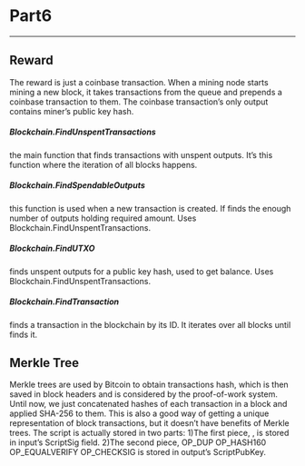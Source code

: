 # Part6
------
## Reward
The reward is just a coinbase transaction. When a mining node starts mining a new block, it takes transactions from the queue and prepends a coinbase transaction to them. The coinbase transaction’s only output contains miner’s public key hash.
##### Blockchain.FindUnspentTransactions 
the main function that finds transactions with unspent outputs. It’s this function where the iteration of all blocks happens.
##### Blockchain.FindSpendableOutputs  
this function is used when a new transaction is created. If finds the enough number of outputs holding required amount. Uses Blockchain.FindUnspentTransactions.
##### Blockchain.FindUTXO 
finds unspent outputs for a public key hash, used to get balance. Uses Blockchain.FindUnspentTransactions.
##### Blockchain.FindTransaction 
finds a transaction in the blockchain by its ID. It iterates over all blocks until finds it.
## Merkle Tree
Merkle trees are used by Bitcoin to obtain transactions hash, which is then saved in block headers and is considered by the proof-of-work system. Until now, we just concatenated hashes of each transaction in a block and applied SHA-256 to them. This is also a good way of getting a unique representation of block transactions, but it doesn’t have benefits of Merkle trees.
The script is actually stored in two parts:
1)The first piece, <signature> <pubKey>, is stored in input’s ScriptSig field.
2)The second piece, OP_DUP OP_HASH160 <pubKeyHash> OP_EQUALVERIFY OP_CHECKSIG is stored in output’s ScriptPubKey.

```sh

```
